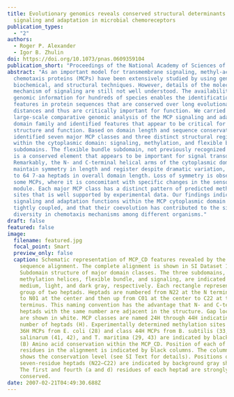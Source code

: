 ```yaml
---
title: Evolutionary genomics reveals conserved structural determinants of
  signaling and adaptation in microbial chemoreceptors
publication_types:
  - "2"
authors:
  - Roger P. Alexander
  - Igor B. Zhulin
doi: https://doi.org/10.1073/pnas.0609359104
publication_short: "Proceedings of the National Academy of Sciences of the USA 104: 2885-2890"
abstract: "As an important model for transmembrane signaling, methyl-accepting
  chemotaxis proteins (MCPs) have been extensively studied by using genetic,
  biochemical, and structural techniques. However, details of the molecular
  mechanism of signaling are still not well understood. The availability of
  genomic information for hundreds of species enables the identification of
  features in protein sequences that are conserved over long evolutionary
  distances and thus are critically important for function. We carried out a
  large-scale comparative genomic analysis of the MCP signaling and adaptation
  domain family and identified features that appear to be critical for receptor
  structure and function. Based on domain length and sequence conservation, we
  identified seven major MCP classes and three distinct structural regions
  within the cytoplasmic domain: signaling, methylation, and flexible bundle
  subdomains. The flexible bundle subdomain, not previously recognized in MCPs,
  is a conserved element that appears to be important for signal transduction.
  Remarkably, the N- and C-terminal helical arms of the cytoplasmic domain
  maintain symmetry in length and register despite dramatic variation, from 24
  to 64 7-aa heptads in overall domain length. Loss of symmetry is observed in
  some MCPs, where it is concomitant with specific changes in the sensory
  module. Each major MCP class has a distinct pattern of predicted methylation
  sites that is well supported by experimental data. Our findings indicate that
  signaling and adaptation functions within the MCP cytoplasmic domain are
  tightly coupled, and that their coevolution has contributed to the significant
  diversity in chemotaxis mechanisms among different organisms."
draft: false
featured: false
image:
  filename: featured.jpg
  focal_point: Smart
  preview_only: false
  caption: Schematic representation of MCP_CD features revealed by the multiple
    sequence alignment. The complete alignment is shown in SI Dataset 1. (A)
    Subdomain structure of major domain classes. The three subdomains,
    methylation helices, flexible bundle, and signaling, are indicated by
    medium, light, and dark gray, respectively. Each rectangle represents a
    group of two heptads. Heptads are numbered from N22 at the N terminus down
    to N01 at the center and then up from C01 at the center to C22 at the C
    terminus. This naming convention has the advantage that N- and C-terminal
    heptads with the same number are adjacent in the structure. Gap locations
    are shown in white. MCP classes are named 24H through 44H indicating the
    number of heptads (H). Experimentally determined methylation sites in class
    36H MCPs from E. coli (28) and class 44H MCPs from B. subtilis (33, 40), H.
    salinarum (41, 42), and T. maritima (29, 43) are indicated by black circles.
    (B) Amino acid conservation within the MCP_CD. Position of each of 309
    residues in the alignment is indicated by black columns. The column height
    shows the conservation level (see SI Text for details). Positions of the 44
    seven-residue heptads (N22–C22) are indicated by background gray shading.
    The first and fourth (a and d) residues of each heptad are strongly
    conserved.
date: 2007-02-21T04:49:30.688Z
---
```


